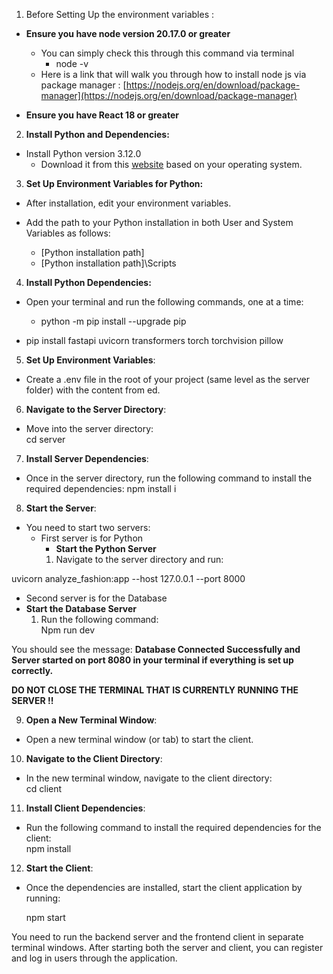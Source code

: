 1. Before Setting Up the environment variables : 

* **Ensure you have node version 20.17.0 or greater**   
    
  * You can simply check this through this command via terminal   
    * node \-v  
  * Here is a link that will walk you through how to install node js via package manager : [https://nodejs.org/en/download/package-manager](https://nodejs.org/en/download/package-manager)

* **Ensure you have React 18 or greater** 

2. **Install Python and Dependencies:**

* Install Python version 3.12.0  
  * Download it from this [website](https://www.python.org/downloads/release/python-3120/) based on your operating system.

3. **Set Up Environment Variables for Python:**

* After installation, edit your environment variables. 

* Add the path to your Python installation in both User and System Variables as follows:

  * \[Python installation path\]  
  * \[Python installation path\]\\Scripts

4. **Install Python Dependencies:**

* Open your terminal and run the following commands, one at a time:

  * python \-m pip install \--upgrade pip

* pip install fastapi uvicorn transformers torch torchvision pillow

5. **Set Up Environment Variables**: 

* Create a .env file in the root of your project (same level as the server folder) with the content from ed.

6. **Navigate to the Server Directory**: 

* Move into the server directory:   
  cd server 

7. **Install Server Dependencies**: 

* Once in the server directory, run the following command to install the required dependencies: npm install i

8. **Start the Server**: 

- You need to start two servers:   
  * First server is for Python  
    * **Start the Python Server**  
    1. Navigate to the server directory and run:

 uvicorn analyze\_fashion:app \--host 127.0.0.1 \--port 8000

* Second server is for the Database  
* **Start the Database Server**  
  1. Run the following command:  
     Npm run dev 

You should see the message:  **Database Connected Successfully and Server started on port 8080 in your terminal if everything is set up correctly.** 

**DO NOT CLOSE THE TERMINAL THAT IS CURRENTLY RUNNING THE SERVER \!\!**

9. **Open a New Terminal Window**: 

* Open a new terminal window (or tab) to start the client.

10. **Navigate to the Client Directory**: 

* In the new terminal window, navigate to the client directory:   
  cd client 

      

11. **Install Client Dependencies**: 

* Run the following command to install the required dependencies for the client:   
  npm install

12. **Start the Client**: 

* Once the dependencies are installed, start the client application by running:  
    
    
  npm start 

You need to run the backend server and the frontend client in separate terminal windows. After starting both the server and client, you can register and log in users through the application.
